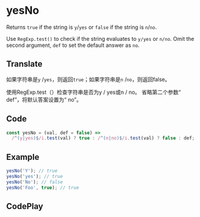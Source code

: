 # yesNo

Returns `true` if the string is `y`/`yes` or `false` if the string is `n`/`no`.

Use `RegExp.test()` to check if the string evaluates to `y/yes` or `n/no`.
Omit the second argument, `def` to set the default answer as `no`.

## Translate

如果字符串是`y` /`yes`，则返回`true`；如果字符串是`n` /`no`，则返回false。

使用RegExp.test（）检查字符串是否为y / yes或n / no。
省略第二个参数“ def”，将默认答案设置为“ no”。

## Code

```js
const yesNo = (val, def = false) =>
  /^(y|yes)$/i.test(val) ? true : /^(n|no)$/i.test(val) ? false : def;
```

## Example

```js
yesNo('Y'); // true
yesNo('yes'); // true
yesNo('No'); // false
yesNo('Foo', true); // true
```

## CodePlay

<template>
  <code-play codeplay-id="" />
</template>
